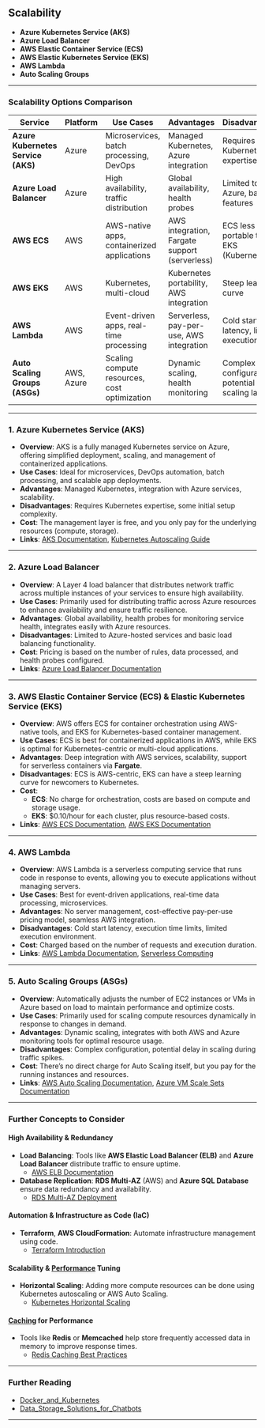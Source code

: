 ## **Scalability**

- **Azure Kubernetes Service (AKS)**
- **Azure Load Balancer**
- **AWS Elastic Container Service (ECS)**
- **AWS Elastic Kubernetes Service (EKS)**
- **AWS Lambda**
- **Auto Scaling Groups**

---

### **Scalability Options Comparison**

|**Service**|**Platform**|**Use Cases**|**Advantages**|**Disadvantages**|**Cost**|**Links**|
|---|---|---|---|---|---|---|
|**Azure Kubernetes Service (AKS)**|Azure|Microservices, batch processing, DevOps|Managed Kubernetes, Azure integration|Requires Kubernetes expertise|Management free, pay for resources|[AKS Documentation](https://learn.microsoft.com/en-us/azure/aks/intro-kubernetes)|
|**Azure Load Balancer**|Azure|High availability, traffic distribution|Global availability, health probes|Limited to Azure, basic features|Based on rules, data processed, and health probes|[Azure Load Balancer Documentation](https://learn.microsoft.com/en-us/azure/load-balancer/load-balancer-overview)|
|**AWS ECS**|AWS|AWS-native apps, containerized applications|AWS integration, Fargate support (serverless)|ECS less portable than EKS (Kubernetes)|Free for orchestration, pay for compute/storage|[AWS ECS Documentation](https://aws.amazon.com/ecs/getting-started/)|
|**AWS EKS**|AWS|Kubernetes, multi-cloud|Kubernetes portability, AWS integration|Steep learning curve|$0.10/hour per cluster + resource costs|[AWS EKS Documentation](https://aws.amazon.com/eks/getting-started/)|
|**AWS Lambda**|AWS|Event-driven apps, real-time processing|Serverless, pay-per-use, AWS integration|Cold start latency, limited execution time|Pay per request and compute duration|[AWS Lambda Documentation](https://docs.aws.amazon.com/lambda/latest/dg/welcome.html)|
|**Auto Scaling Groups (ASGs)**|AWS, Azure|Scaling compute resources, cost optimization|Dynamic scaling, health monitoring|Complex configuration, potential scaling lag|No direct cost for Auto Scaling, pay for resources used|[AWS Auto Scaling Documentation](https://aws.amazon.com/autoscaling/), [Azure VM Scale Sets](https://learn.microsoft.com/en-us/azure/virtual-machine-scale-sets/)|

---

### **1. Azure Kubernetes Service (AKS)**

- **Overview**: AKS is a fully managed Kubernetes service on Azure, offering simplified deployment, scaling, and management of containerized applications.
- **Use Cases**: Ideal for microservices, DevOps automation, batch processing, and scalable app deployments.
- **Advantages**: Managed Kubernetes, integration with Azure services, scalability.
- **Disadvantages**: Requires Kubernetes expertise, some initial setup complexity.
- **Cost**: The management layer is free, and you only pay for the underlying resources (compute, storage).
- **Links**: [AKS Documentation](https://learn.microsoft.com/en-us/azure/aks/intro-kubernetes), [Kubernetes Autoscaling Guide](https://kubernetes.io/docs/tasks/run-application/horizontal-pod-autoscale/)

---

### **2. Azure Load Balancer**

- **Overview**: A Layer 4 load balancer that distributes network traffic across multiple instances of your services to ensure high availability.
- **Use Cases**: Primarily used for distributing traffic across Azure resources to enhance availability and ensure traffic resilience.
- **Advantages**: Global availability, health probes for monitoring service health, integrates easily with Azure resources.
- **Disadvantages**: Limited to Azure-hosted services and basic load balancing functionality.
- **Cost**: Pricing is based on the number of rules, data processed, and health probes configured.
- **Links**: [Azure Load Balancer Documentation](https://learn.microsoft.com/en-us/azure/load-balancer/load-balancer-overview)

---

### **3. AWS Elastic Container Service (ECS) & Elastic Kubernetes Service (EKS)**

- **Overview**: AWS offers ECS for container orchestration using AWS-native tools, and EKS for Kubernetes-based container management.
- **Use Cases**: ECS is best for containerized applications in AWS, while EKS is optimal for Kubernetes-centric or multi-cloud applications.
- **Advantages**: Deep integration with AWS services, scalability, support for serverless containers via **Fargate**.
- **Disadvantages**: ECS is AWS-centric, EKS can have a steep learning curve for newcomers to Kubernetes.
- **Cost**:
    - **ECS**: No charge for orchestration, costs are based on compute and storage usage.
    - **EKS**: $0.10/hour for each cluster, plus resource-based costs.
- **Links**: [AWS ECS Documentation](https://aws.amazon.com/ecs/getting-started/), [AWS EKS Documentation](https://aws.amazon.com/eks/getting-started/)

---

### **4. AWS Lambda**

- **Overview**: AWS Lambda is a serverless computing service that runs code in response to events, allowing you to execute applications without managing servers.
- **Use Cases**: Best for event-driven applications, real-time data processing, microservices.
- **Advantages**: No server management, cost-effective pay-per-use pricing model, seamless AWS integration.
- **Disadvantages**: Cold start latency, execution time limits, limited execution environment.
- **Cost**: Charged based on the number of requests and execution duration.
- **Links**: [AWS Lambda Documentation](https://docs.aws.amazon.com/lambda/latest/dg/welcome.html), [Serverless Computing](https://aws.amazon.com/serverless/)

---

### **5. Auto Scaling Groups (ASGs)**

- **Overview**: Automatically adjusts the number of EC2 instances or VMs in Azure based on load to maintain performance and optimize costs.
- **Use Cases**: Primarily used for scaling compute resources dynamically in response to changes in demand.
- **Advantages**: Dynamic scaling, integrates with both AWS and Azure monitoring tools for optimal resource usage.
- **Disadvantages**: Complex configuration, potential delay in scaling during traffic spikes.
- **Cost**: There’s no direct charge for Auto Scaling itself, but you pay for the running instances and resources.
- **Links**: [AWS Auto Scaling Documentation](https://aws.amazon.com/autoscaling/), [Azure VM Scale Sets Documentation](https://learn.microsoft.com/en-us/azure/virtual-machine-scale-sets/)

---

### **Further Concepts to Consider**

#### **High Availability & Redundancy**

- **Load Balancing**: Tools like **AWS Elastic Load Balancer (ELB)** and **Azure Load Balancer** distribute traffic to ensure uptime.
    - [AWS ELB Documentation](https://aws.amazon.com/elasticloadbalancing/)
- **Database Replication**: **RDS Multi-AZ** (AWS) and **Azure SQL Database** ensure data redundancy and availability.
    - [RDS Multi-AZ Deployment](https://aws.amazon.com/rds/features/multi-az/)

#### **Automation & Infrastructure as Code (IaC)**

- **Terraform**, **AWS CloudFormation**: Automate infrastructure management using code.
    - [Terraform Introduction](https://learn.hashicorp.com/tutorials/terraform/infrastructure-as-code)

#### **Scalability & [Performance](docs/Databases/Performance_Optimization_and_Caching.md) Tuning**

- **Horizontal Scaling**: Adding more compute resources can be done using Kubernetes autoscaling or AWS Auto Scaling.
    - [Kubernetes Horizontal Scaling](https://kubernetes.io/docs/tasks/run-application/horizontal-pod-autoscale/)

#### **[Caching](docs/Databases/Performance_Optimization_and_Caching.md) for Performance**

- Tools like **Redis** or **Memcached** help store frequently accessed data in memory to improve response times.
    - [Redis Caching Best Practices](https://redis.io/topics/introduction)

---

### **Further Reading**

- [Docker_and_Kubernetes](/Docker_and_Kubernetes)
- [Data_Storage_Solutions_for_Chatbots](../Data_Storage_Solutions_for_Chatbots/Data_Storage_Solutions_for_Chatbots)

---
